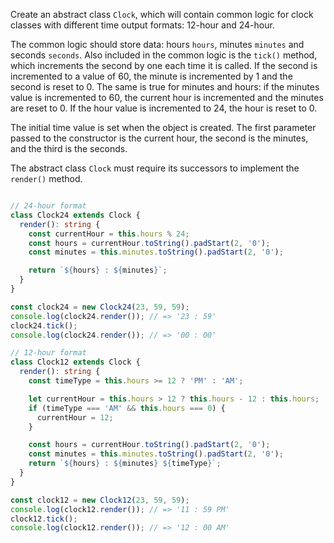 Create an abstract class `Clock`, which will contain common logic for clock classes with different time output formats: 12-hour and 24-hour.

The common logic should store data: hours `hours`, minutes `minutes` and seconds `seconds`. Also included in the common logic is the `tick()` method, which increments the second by one each time it is called. If the second is incremented to a value of 60, the minute is incremented by 1 and the second is reset to 0. The same is true for minutes and hours: if the minutes value is incremented to 60, the current hour is incremented and the minutes are reset to 0. If the hour value is incremented to 24, the hour is reset to 0.

The initial time value is set when the object is created. The first parameter passed to the constructor is the current hour, the second is the minutes, and the third is the seconds.

The abstract class `Clock` must require its successors to implement the `render()` method.

```typescript

// 24-hour format
class Clock24 extends Clock {
  render(): string {
    const currentHour = this.hours % 24;
    const hours = currentHour.toString().padStart(2, '0');
    const minutes = this.minutes.toString().padStart(2, '0');

    return `${hours} : ${minutes}`;
  }
}

const clock24 = new Clock24(23, 59, 59);
console.log(clock24.render()); // => '23 : 59'
clock24.tick();
console.log(clock24.render()); // => '00 : 00'

// 12-hour format
class Clock12 extends Clock {
  render(): string {
    const timeType = this.hours >= 12 ? 'PM' : 'AM';

    let currentHour = this.hours > 12 ? this.hours - 12 : this.hours;
    if (timeType === 'AM' && this.hours === 0) {
      currentHour = 12;
    }

    const hours = currentHour.toString().padStart(2, '0');
    const minutes = this.minutes.toString().padStart(2, '0');
    return `${hours} : ${minutes} ${timeType}`;
  }
}

const clock12 = new Clock12(23, 59, 59);
console.log(clock12.render()); // => '11 : 59 PM'
clock12.tick();
console.log(clock12.render()); // => '12 : 00 AM'
```
